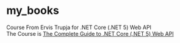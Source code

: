 # my_books
Course From Ervis Trupja for .NET Core (.NET 5) Web API  
The Course is [The Complete Guide to .NET Core (.NET 5) Web API](https://www.udemy.com/course/the-complete-guide-to-aspnet-web-api/)
